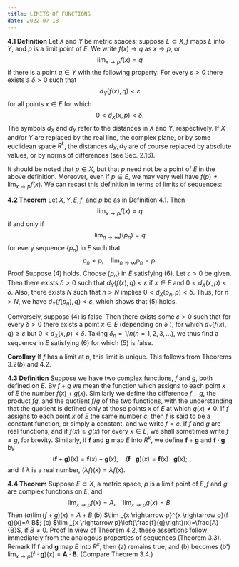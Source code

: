 ```yaml
---
title: LIMITS OF FUNCTIONS
date: 2022-07-18
---
```


**4.1 Definition** Let $X$ and $Y$ be metric spaces; suppose $E \subset X, f$ maps $E$ into $Y$, and $p$ is a limit point of $E$. We write $f(x) \rightarrow q$ as $x \rightarrow p$, or
$$
\lim _{x \rightarrow p} f(x)=q
$$
if there is a point $q \in Y$ with the following property: For every $\varepsilon>0$ there exists a $\delta>0$ such that
$$
d_{Y}(f(x), q)<\varepsilon
$$
for all points $x \in E$ for which
$$
0<d_{X}(x, p)<\delta .
$$
The symbols $d_{X}$ and $d_{Y}$ refer to the distances in $X$ and $Y$, respectively.
If $X$ and/or $Y$ are replaced by the real line, the complex plane, or by some euclidean space $R^{k}$, the distances $d_{X}, d_{Y}$ are of course replaced by absolute values, or by norms of differences (see Sec. 2.16).

It should be noted that $p \in X$, but that $p$ need not be a point of $E$ in the above definition. Moreover, even if $p \in E$, we may very well have $f(p) \neq \lim _{x \rightarrow p} f(x)$.
We can recast this definition in terms of limits of sequences:

**4.2 Theorem** Let $X, Y, E, f$, and $p$ be as in Definition 4.1. Then
$$
\lim _{x \rightarrow p} f(x)=q
$$
if and only if
$$
\lim _{n \rightarrow \infty} f\left(p_{n}\right)=q
$$
for every sequence $\left\{p_{n}\right\}$ in $E$ such that
$$
p_{n} \neq p, \quad \lim _{n \rightarrow \infty} p_{n}=p .
$$
Proof Suppose (4) holds. Choose $\left\{p_{n}\right\}$ in $E$ satisfying (6). Let $\varepsilon>0$ be given. Then there exists $\delta>0$ such that $d_{Y}(f(x), q)<\varepsilon$ if $x \in E$ and $0<d_{X}(x, p)<\delta$. Also, there exists $N$ such that $n>N$ implies $0<d_{X}\left(p_{n}, p\right)<\delta$. Thus, for $n>N$, we have $d_{Y}\left(f\left(p_{n}\right), q\right)<\varepsilon$, which shows that (5) holds.

Conversely, suppose (4) is false. Then there exists some $\varepsilon>0$ such that for every $\delta>0$ there exists a point $x \in E$ (depending on $\delta$ ), for which $d_{Y}(f(x), q) \geq \varepsilon$ but $0<d_{X}(x, p)<\delta$. Taking $\delta_{n}=1 / n(n=1,2,3, \ldots)$, we thus find a sequence in $E$ satisfying (6) for which (5) is false.

**Corollary** If $f$ has a limit at $p$, this limit is unique.
This follows from Theorems $3.2(b)$ and 4.2.

**4.3 Definition** Suppose we have two complex functions, $f$ and $g$, both defined on $E$. By $f+g$ we mean the function which assigns to each point $x$ of $E$ the number $f(x)+g(x)$. Similarly we define the difference $f-g$, the product $f g$, and the quotient $f / g$ of the two functions, with the understanding that the quotient is defined only at those points $x$ of $E$ at which $g(x) \neq 0$. If $f$ assigns to each point $x$ of $E$ the same number $c$, then $f$ is said to be a constant function, or simply a constant, and we write $f=c$. If $f$ and $g$ are real functions, and if $f(x) \geq g(x)$ for every $x \in E$, we shall sometimes write $f \geq g$, for brevity.
Similarly, if $\mathbf{f}$ and $\mathbf{g}$ map $E$ into $R^{k}$, we define $\mathbf{f}+\mathbf{g}$ and $\mathbf{f} \cdot \mathbf{g}$ by
$$
(\mathbf{f}+\mathbf{g})(x)=\mathbf{f}(x)+\mathbf{g}(x), \quad(\mathbf{f} \cdot \mathbf{g})(x)=\mathbf{f}(x) \cdot \mathbf{g}(x) \text {; }
$$
and if $\lambda$ is a real number, $(\lambda f)(x)=\lambda f(x)$.

**4.4 Theorem** Suppose $E \subset X$, a metric space, $p$ is a limit point of $E, f$ and $g$ are complex functions on $E$, and
$$
\lim _{x \rightarrow p} f(x)=A, \quad \lim _{x \rightarrow p} g(x)=B .
$$
Then $(a) \lim (f+g)(x)=A+B$
(b) $\lim _{x \rightarrow p}^{x \rightarrow p}(f g)(x)=A B$;
(c) $\lim _{x \rightarrow p}\left(\frac{f}{g}\right)(x)=\frac{A}{B}$, if $B \neq 0$.
Proof In view of Theorem 4.2, these assertions follow immediately from the analogous properties of sequences (Theorem 3.3).
Remark If $\mathbf{f}$ and $\mathbf{g}$ map $E$ into $R^{k}$, then (a) remains true, and (b) becomes
(b') $\lim _{x \rightarrow p}(\mathbf{f} \cdot \mathbf{g})(x)=\mathbf{A} \cdot \mathbf{B}$.
(Compare Theorem 3.4.)


